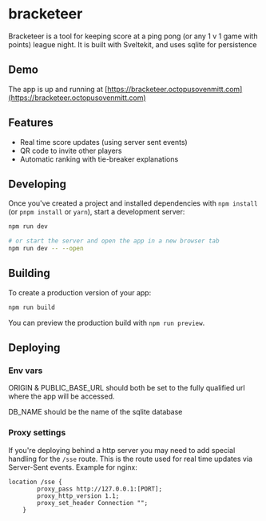 # bracketeer

Bracketeer is a tool for keeping score at a ping pong (or any 1 v 1 game with points) league night. It is built with Sveltekit, and uses sqlite for persistence

## Demo
The app is up and running at [https://bracketeer.octopusovenmitt.com](https://bracketeer.octopusovenmitt.com)

## Features

- Real time score updates (using server sent events)
- QR code to invite other players
- Automatic ranking with tie-breaker explanations

## Developing

Once you've created a project and installed dependencies with `npm install` (or `pnpm install` or `yarn`), start a development server:

```bash
npm run dev

# or start the server and open the app in a new browser tab
npm run dev -- --open
```

## Building

To create a production version of your app:

```bash
npm run build
```

You can preview the production build with `npm run preview`.


## Deploying

### Env vars
ORIGIN & PUBLIC_BASE_URL should both be set to the fully qualified url where the app will be accessed. 

DB_NAME should be the name of the sqlite database


### Proxy settings
If you're deploying behind a http server you may need to add special handling for the `/sse` route. This is the route used for real time updates via Server-Sent events. Example for nginx:
```
location /sse {
		proxy_pass http://127.0.0.1:[PORT];
		proxy_http_version 1.1;
		proxy_set_header Connection "";
	}
```